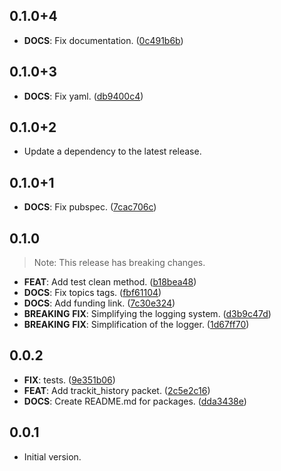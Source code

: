 ## 0.1.0+4

 - **DOCS**: Fix documentation. ([0c491b6b](https://github.com/unger1984/trackit/commit/0c491b6ba61bf68e22a4318ff25c904ebbd9b388))

## 0.1.0+3

 - **DOCS**: Fix yaml. ([db9400c4](https://github.com/unger1984/trackit/commit/db9400c477e45fcf1849686239baf4533620f95f))

## 0.1.0+2

 - Update a dependency to the latest release.

## 0.1.0+1

 - **DOCS**: Fix pubspec. ([7cac706c](https://github.com/unger1984/trackit/commit/7cac706c74d7205749ee4b653b0123c544758a6d))

## 0.1.0

> Note: This release has breaking changes.

 - **FEAT**: Add test clean method. ([b18bea48](https://github.com/unger1984/trackit/commit/b18bea483069563b4e8e40eb804c873fcb51af73))
 - **DOCS**: Fix topics tags. ([fbf61104](https://github.com/unger1984/trackit/commit/fbf611042d4737f3ecc32f03c7a100dfe3ab7856))
 - **DOCS**: Add funding link. ([7c30e324](https://github.com/unger1984/trackit/commit/7c30e324356bb749914480d17fe2a1c39d29895d))
 - **BREAKING** **FIX**: Simplifying the logging system. ([d3b9c47d](https://github.com/unger1984/trackit/commit/d3b9c47d6501cd8b5698ae195577206c80aeb673))
 - **BREAKING** **FIX**: Simplification of the logger. ([1d67ff70](https://github.com/unger1984/trackit/commit/1d67ff7013887a45b65c70ed8951ac00dbb7a247))

## 0.0.2

 - **FIX**: tests. ([9e351b06](https://github.com/unger1984/trackit/commit/9e351b0618485df3df82507b8f365ff6842159ea))
 - **FEAT**: Add trackit_history packet. ([2c5e2c16](https://github.com/unger1984/trackit/commit/2c5e2c16ec028b69ad26d33d6cc003c00dc5de2f))
 - **DOCS**: Create README.md for packages. ([dda3438e](https://github.com/unger1984/trackit/commit/dda3438e0bf0cc60800ddc4489418e1fd032a7eb))

## 0.0.1

- Initial version.
